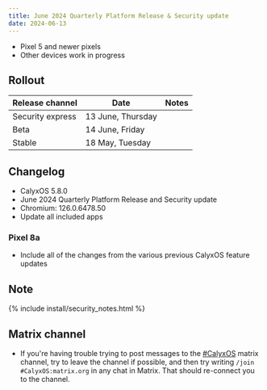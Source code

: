 ```yaml
---
title: June 2024 Quarterly Platform Release & Security update
date: 2024-06-13
---
```


* Pixel 5 and newer pixels
* Other devices work in progress

## Rollout

| Release channel  | Date   | Notes |
| ---------------- | ------ | ------ |
| Security express | 13 June, Thursday | |
| Beta | 14 June, Friday | |
| Stable | 18 May, Tuesday | |

## Changelog
* CalyxOS 5.8.0
* June 2024 Quarterly Platform Release and Security update
* Chromium: 126.0.6478.50
* Update all included apps

### Pixel 8a
* Include all of the changes from the various previous CalyxOS feature updates

## Note

{% include install/security_notes.html %}

## Matrix channel

* If you're having trouble trying to post messages to the [#CalyxOS](https://app.element.io/#/room/#CalyxOS:matrix.org) matrix channel, try to leave the channel if possible, and then try writing `/join #CalyxOS:matrix.org` in any chat in Matrix. That should re-connect you to the channel.
